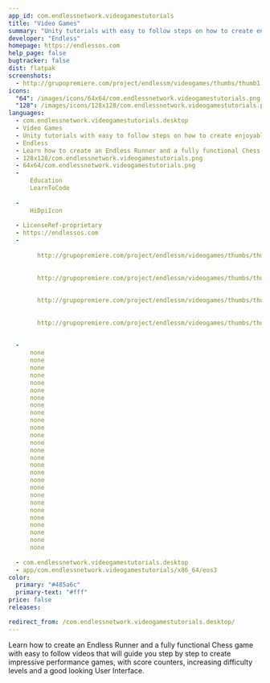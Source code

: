 ```yaml
---
app_id: com.endlessnetwork.videogamestutorials
title: "Video Games"
summary: "Unity tutorials with easy to follow steps on how to create enjoyable video games from scratch."
developer: "Endless"
homepage: https://endlessos.com
help_page: false
bugtracker: false
dist: flatpak
screenshots:
  - http://grupopremiere.com/project/endlessm/videogames/thumbs/thumb1.jpeg
icons:
  "64": /images/icons/64x64/com.endlessnetwork.videogamestutorials.png
  "128": /images/icons/128x128/com.endlessnetwork.videogamestutorials.png
languages:
  - com.endlessnetwork.videogamestutorials.desktop
  - Video Games
  - Unity tutorials with easy to follow steps on how to create enjoyable video games from scratch.
  - Endless
  - Learn how to create an Endless Runner and a fully functional Chess game with easy to follow videos that will guide you step by step to create impressive performance games, with score counters, increasing difficulty levels and a good looking User Interface.
  - 128x128/com.endlessnetwork.videogamestutorials.png
  - 64x64/com.endlessnetwork.videogamestutorials.png
  - 
      Education
      LearnToCode
    
  - 
      HiDpiIcon
    
  - LicenseRef-proprietary
  - https://endlessos.com
  - 
      
        http://grupopremiere.com/project/endlessm/videogames/thumbs/thumb1.jpeg
      
      
        http://grupopremiere.com/project/endlessm/videogames/thumbs/thumb2.jpeg
      
      
        http://grupopremiere.com/project/endlessm/videogames/thumbs/thumb3.jpeg
      
      
        http://grupopremiere.com/project/endlessm/videogames/thumbs/thumb4.jpeg
      
    
  - 
      none
      none
      none
      none
      none
      none
      none
      none
      none
      none
      none
      none
      none
      none
      none
      none
      none
      none
      none
      none
      none
      none
      none
      none
      none
      none
      none
    
  - com.endlessnetwork.videogamestutorials.desktop
  - app/com.endlessnetwork.videogamestutorials/x86_64/eos3
color:
  primary: "#485a6c"
  primary-text: "#fff"
price: false
releases:

redirect_from: /com.endlessnetwork.videogamestutorials.desktop/
---
```


<p>Learn how to create an Endless Runner and a fully functional Chess game with easy to follow videos that will guide you step by step to create impressive performance games, with score counters, increasing difficulty levels and a good looking User Interface.</p>